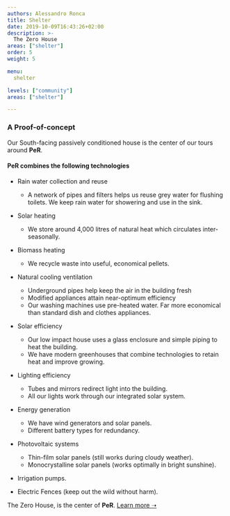 ```yaml
---
authors: Alessandro Ronca
title: Shelter
date: 2019-10-09T16:43:26+02:00
description: >-
  The Zero House
areas: ["shelter"]
order: 5
weight: 5

menu:
  shelter

levels: ["community"]
areas: ["shelter"]

---
```


<!--changes&nbsp;everything-->

### A Proof-of-concept 

Our South-facing passively conditioned house is the center of our tours around **PeR**. 

#### **PeR** combines the following technologies 

- Rain water collection and reuse
	- A network of pipes and filters helps us reuse grey water for flushing toilets. We keep rain water for showering and use in the sink.
- Solar heating
	- We store around 4,000 litres of natural heat which circulates inter­seasonally.
- Biomass heating
	- We recycle waste into useful, economical pellets.
- Natural cooling ventilation
	- Underground pipes help keep the air in the building fresh
	- Modified appliances attain near-optimum efficiency
	- Our washing machines use pre-heated water. Far more economical than standard dish and clothes appliances.


- Solar efficiency
	- Our low impact house uses a glass enclosure and simple piping to heat the building.
	- We have modern greenhouses that combine technologies to retain heat and improve growing.
- Lighting efficiency
	- Tubes and mirrors redirect light into the building.
	- All our lights work through our integrated solar system.
- Energy generation
	- We have wind generators and solar panels.
	- Different battery types for redundancy.
- Photovoltaic systems
	- Thin-film solar panels (still works during cloudy weather).
	- Monocrystalline solar panels (works optimally in bright sunshine).
- Irrigation pumps.
- Electric Fences (keep out the wild without harm).

The Zero House, is the center of **PeR**. [Learn more ➝](https://inspiredlabs.co.uk/per.umbria.it/en/#on-site-tech)